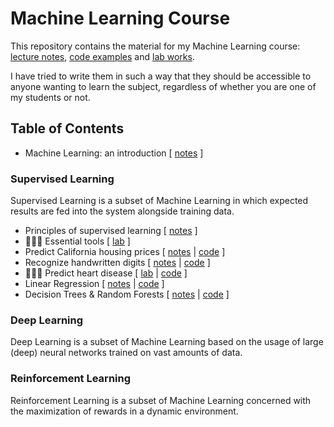 # Machine Learning Course

This repository contains the material for my Machine Learning course: [lecture notes](notes/), [code examples](mlcourse/) and [lab works](labs/).

I have tried to write them in such a way that they should be accessible to anyone wanting to learn the subject, regardless of whether you are one of my students or not.

## Table of Contents

- Machine Learning: an introduction [ [notes](notes/ml_introduction/README.md) ]

### Supervised Learning

Supervised Learning is a subset of Machine Learning in which expected results are fed into the system alongside training data.

- Principles of supervised learning [ [notes](notes/supervised_learning_principles/README.md) ]
- 👨🏻‍💻 Essential tools [ [lab](labs/essential_tools.md) ]
- Predict California housing prices [ [notes](notes/predict_california_housing_prices/README.md) | [code](mlcourse/test_predict_california_housing_prices.py) ]
- Recognize handwritten digits [ [notes]() | [code]() ]
- 👩🏻‍💻 Predict heart disease [ [lab]() | [code]() ]
- Linear Regression [ [notes](notes/linear_regression/README.md) | [code](mlcourse/test_linear_regression.py) ]
- Decision Trees & Random Forests [ [notes](notes/decision_trees_random_forests/README.md) | [code]() ]

### Deep Learning

Deep Learning is a subset of Machine Learning based on the usage of large (deep) neural networks trained on vast amounts of data.

### Reinforcement Learning

Reinforcement Learning is a subset of Machine Learning concerned with the maximization of rewards in a dynamic environment.
